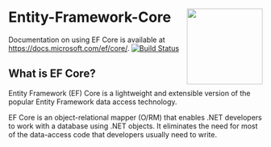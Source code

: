 

# Entity-Framework-Core    <img src="https://user-images.githubusercontent.com/38188753/51077149-b1407e00-16bb-11e9-9cf5-0982aacfe798.png" align="right" width="150px" height="150px" /> 
Documentation on using EF Core is available at <https://docs.microsoft.com/ef/core/>.
[![Build Status](https://dnceng.visualstudio.com/public/_apis/build/status/aspnet/EntityFrameworkCore/EntityFrameworkCore-ci)](https://dnceng.visualstudio.com/public/_build/latest?definitionId=51)

## What is EF Core?

Entity Framework (EF) Core is a lightweight and extensible version of the popular Entity Framework data access technology.

EF Core is an object-relational mapper (O/RM) that enables .NET developers to work with a database using .NET objects. It eliminates the need for most of the data-access code that developers usually need to write.
